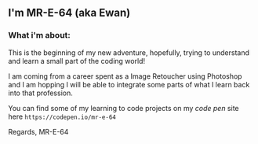 ## I'm MR-E-64 (aka Ewan)

### What i'm about:
This is the beginning of my new adventure, hopefully, trying to understand and learn a small part of the coding world!

I am coming from a career spent as a Image Retoucher using Photoshop and I am hopping I will be able to integrate some parts of what I learn back into that profession.

You can find some of my learning to code projects on my _code pen_ site here ` https://codepen.io/mr-e-64 `

 Regards, MR-E-64
